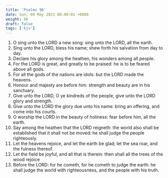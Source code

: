 ```yaml
---
title: 'Psalms 96'
date: Sun, 09 May 2021 00:00:01 +0000
weight: 96
draft: false
tags: ['kjv'] 
---
```


1. O sing unto the LORD a new song: sing unto the LORD, all the earth.
2. Sing unto the LORD, bless his name; shew forth his salvation from day to day.
3. Declare his glory among the heathen, his wonders among all people.
4. For the LORD is great, and greatly to be praised: he is to be feared above all gods.
5. For all the gods of the nations are idols: but the LORD made the heavens.
6. Honour and majesty are before him: strength and beauty are in his sanctuary.
7. Give unto the LORD, O ye kindreds of the people, give unto the LORD glory and strength.
8. Give unto the LORD the glory due unto his name: bring an offering, and come into his courts.
9. O worship the LORD in the beauty of holiness: fear before him, all the earth.
10. Say among the heathen that the LORD reigneth: the world also shall be established that it shall not be moved: he shall judge the people righteously.
11. Let the heavens rejoice, and let the earth be glad; let the sea roar, and the fulness thereof.
12. Let the field be joyful, and all that is therein: then shall all the trees of the wood rejoice
13. Before the LORD: for he cometh, for he cometh to judge the earth: he shall judge the world with righteousness, and the people with his truth.
